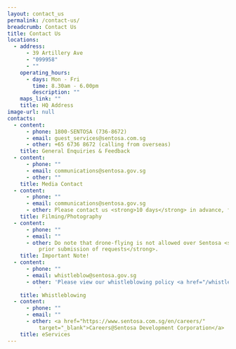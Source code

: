 ```yaml
---
layout: contact_us
permalink: /contact-us/
breadcrumb: Contact Us
title: Contact Us
locations:
  - address:
      - 39 Artillery Ave
      - "099958"
      - ""
    operating_hours:
      - days: Mon - Fri
        time: 8.30am - 6.00pm
        description: ""
    maps_link: ""
    title: HQ Address
image-url: null
contacts:
  - content:
      - phone: 1800-SENTOSA (736-8672)
      - email: guest_services@sentosa.com.sg
      - other: +65 6736 8672 (calling from overseas)
    title: General Enquiries & Feedback
  - content:
      - phone: ""
      - email: communications@sentosa.gov.sg
      - other: ""
    title: Media Contact
  - content:
      - phone: ""
      - email: communications@sentosa.gov.sg
      - other: Please contact us <strong>10 days</strong> in advance, fees may apply.
    title: Filming/Photography
  - content:
      - phone: ""
      - email: ""
      - other: Do note that drone-flying is not allowed over Sentosa <strong>without
          prior submission of requests</strong>.
    title: Important Note!
  - content:
      - phone: ""
      - email: whistleblow@sentosa.gov.sg
      - other: 'Please view our whistleblowing policy <a href="/whistleblowing">here</a>
          '
    title: Whistleblowing
  - content:
      - phone: ""
      - email: ""
      - other: <a href="https://www.sentosa.com.sg/en/careers/"
          target="_blank">Careers@Sentosa Development Corporation</a>
    title: eServices
---
```

